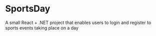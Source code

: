 # SportsDay
A small React + .NET project that enables users to login and register to sports events taking place on a day
